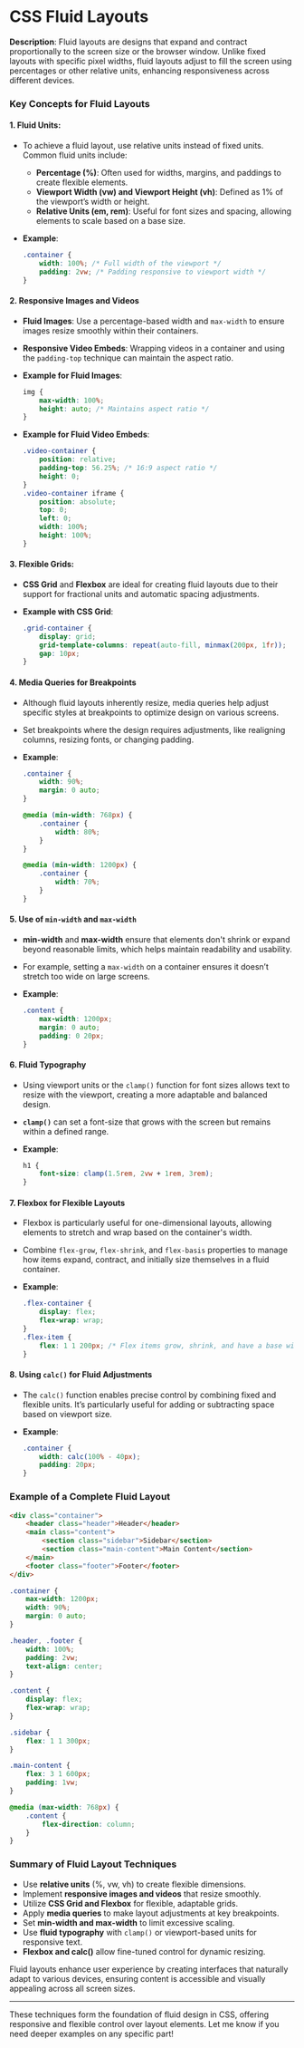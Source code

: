 # CSS Fluid Layouts

**Description**: Fluid layouts are designs that expand and contract proportionally to the screen size or the browser window. Unlike fixed layouts with specific pixel widths, fluid layouts adjust to fill the screen using percentages or other relative units, enhancing responsiveness across different devices.

### Key Concepts for Fluid Layouts

#### 1. **Fluid Units**: 
   - To achieve a fluid layout, use relative units instead of fixed units. Common fluid units include:
     - **Percentage (%)**: Often used for widths, margins, and paddings to create flexible elements.
     - **Viewport Width (vw) and Viewport Height (vh)**: Defined as 1% of the viewport’s width or height.
     - **Relative Units (em, rem)**: Useful for font sizes and spacing, allowing elements to scale based on a base size.

   - **Example**:
     ```css
     .container {
         width: 100%; /* Full width of the viewport */
         padding: 2vw; /* Padding responsive to viewport width */
     }
     ```

#### 2. **Responsive Images and Videos**
   - **Fluid Images**: Use a percentage-based width and `max-width` to ensure images resize smoothly within their containers.
   - **Responsive Video Embeds**: Wrapping videos in a container and using the `padding-top` technique can maintain the aspect ratio.

   - **Example for Fluid Images**:
     ```css
     img {
         max-width: 100%;
         height: auto; /* Maintains aspect ratio */
     }
     ```

   - **Example for Fluid Video Embeds**:
     ```css
     .video-container {
         position: relative;
         padding-top: 56.25%; /* 16:9 aspect ratio */
         height: 0;
     }
     .video-container iframe {
         position: absolute;
         top: 0;
         left: 0;
         width: 100%;
         height: 100%;
     }
     ```

#### 3. **Flexible Grids**: 
   - **CSS Grid** and **Flexbox** are ideal for creating fluid layouts due to their support for fractional units and automatic spacing adjustments.

   - **Example with CSS Grid**:
     ```css
     .grid-container {
         display: grid;
         grid-template-columns: repeat(auto-fill, minmax(200px, 1fr));
         gap: 10px;
     }
     ```

#### 4. **Media Queries for Breakpoints**
   - Although fluid layouts inherently resize, media queries help adjust specific styles at breakpoints to optimize design on various screens.
   - Set breakpoints where the design requires adjustments, like realigning columns, resizing fonts, or changing padding.

   - **Example**:
     ```css
     .container {
         width: 90%;
         margin: 0 auto;
     }

     @media (min-width: 768px) {
         .container {
             width: 80%;
         }
     }

     @media (min-width: 1200px) {
         .container {
             width: 70%;
         }
     }
     ```

#### 5. **Use of `min-width` and `max-width`**
   - **min-width** and **max-width** ensure that elements don't shrink or expand beyond reasonable limits, which helps maintain readability and usability.
   - For example, setting a `max-width` on a container ensures it doesn’t stretch too wide on large screens.

   - **Example**:
     ```css
     .content {
         max-width: 1200px;
         margin: 0 auto;
         padding: 0 20px;
     }
     ```

#### 6. **Fluid Typography**
   - Using viewport units or the `clamp()` function for font sizes allows text to resize with the viewport, creating a more adaptable and balanced design.
   - **`clamp()`** can set a font-size that grows with the screen but remains within a defined range.

   - **Example**:
     ```css
     h1 {
         font-size: clamp(1.5rem, 2vw + 1rem, 3rem);
     }
     ```

#### 7. **Flexbox for Flexible Layouts**
   - Flexbox is particularly useful for one-dimensional layouts, allowing elements to stretch and wrap based on the container's width.
   - Combine `flex-grow`, `flex-shrink`, and `flex-basis` properties to manage how items expand, contract, and initially size themselves in a fluid container.

   - **Example**:
     ```css
     .flex-container {
         display: flex;
         flex-wrap: wrap;
     }
     .flex-item {
         flex: 1 1 200px; /* Flex items grow, shrink, and have a base width */
     }
     ```

#### 8. **Using `calc()` for Fluid Adjustments**
   - The `calc()` function enables precise control by combining fixed and flexible units. It’s particularly useful for adding or subtracting space based on viewport size.

   - **Example**:
     ```css
     .container {
         width: calc(100% - 40px);
         padding: 20px;
     }
     ```

### Example of a Complete Fluid Layout

```html
<div class="container">
    <header class="header">Header</header>
    <main class="content">
        <section class="sidebar">Sidebar</section>
        <section class="main-content">Main Content</section>
    </main>
    <footer class="footer">Footer</footer>
</div>
```

```css
.container {
    max-width: 1200px;
    width: 90%;
    margin: 0 auto;
}

.header, .footer {
    width: 100%;
    padding: 2vw;
    text-align: center;
}

.content {
    display: flex;
    flex-wrap: wrap;
}

.sidebar {
    flex: 1 1 300px;
}

.main-content {
    flex: 3 1 600px;
    padding: 1vw;
}

@media (max-width: 768px) {
    .content {
        flex-direction: column;
    }
}
```

### Summary of Fluid Layout Techniques

- Use **relative units** (%, vw, vh) to create flexible dimensions.
- Implement **responsive images and videos** that resize smoothly.
- Utilize **CSS Grid and Flexbox** for flexible, adaptable grids.
- Apply **media queries** to make layout adjustments at key breakpoints.
- Set **min-width and max-width** to limit excessive scaling.
- Use **fluid typography** with `clamp()` or viewport-based units for responsive text.
- **Flexbox and calc()** allow fine-tuned control for dynamic resizing.

Fluid layouts enhance user experience by creating interfaces that naturally adapt to various devices, ensuring content is accessible and visually appealing across all screen sizes. 

--- 

These techniques form the foundation of fluid design in CSS, offering responsive and flexible control over layout elements. Let me know if you need deeper examples on any specific part!